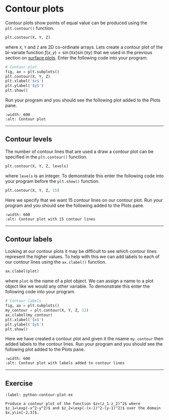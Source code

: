 # Contour plots

Contour plots show points of equal value can be produced using the `plt.contour()` function.

```python
plt.contour(X, Y, Z)
```

where `X`, `Y` and `Z` are 2D co-ordinate arrays. Lets create a contour plot of the bi-variate function $f(x, y) = \sin(\pi x)\sin(\pi y)$ that we used in the previous section on [surface plots](surface-plots-section). Enter the following code into your program.

```python
# Contour plot
fig, ax = plt.subplots()
plt.contour(X, Y, Z)
plt.xlabel('$x$')
plt.ylabel('$y$')
plt.show()
```

Run your program and you should see the following plot added to the Plots pane.

```{figure} ../_images/6_Contour_plot_1.png
:width: 600
:alt: Contour plot
```

---

## Contour levels

The number of contour lines that are used a draw a contour plot can be specified in the `plt.contour()` function.

```python
plt.contour(X, Y, Z, levels)
```

where `levels` is an integer. To demonstrate this enter the following code into your program before the `plt.show()` function.

```python
plt.contour(X, Y, Z, 15)
```

Here we specify that we want 15 contour lines on our contour plot. Run your program and you should see the following added to the Plots pane.

```{figure} ../_images/6_Contour_plot_2.png
:width: 600
:alt: Contour plot with 15 contour lines
```

---

## Contour labels

Looking at our contour plots it may be difficult to see which contour lines represent the higher values. To help with this we can add labels to each of our contour lines using the `ax.clabel()` function.

```python
ax.clabel(plot)
```

where `plot` is the name of a plot object. We can assign a name to a plot object like we would any other variable. To demonstrate this enter the following code into your program.

```python
# Contour labels
fig, ax = plt.subplots()
my_contour = plt.contour(X, Y, Z, 12)
ax.clabel(my_contour)
plt.xlabel('$x$')
plt.ylabel('$y$')
plt.show()
```

Here we have created a contour plot and given it the nsame `my_contour` then added labels to the contour lines. Run your program and you should see the following plot added to the Plots pane.

```{figure} ../_images/6_Contour_plot_3.png
:width: 600
:alt: Contour plot with labels added to contour lines
```

---

## Exercise

```{exercise}
:label: python-contour-plot-ex

Produce a contour plot of the function $z=(z_1-z_2)^2$ where $z_1=\exp(-x^2-y^2)$ and $z_2=\exp(-(x-1)^2-(y-1)^2)$ over the domain $x,y\in[-2,3]$. 
```
